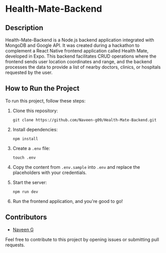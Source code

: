
# Health-Mate-Backend

## Description
Health-Mate-Backend is a Node.js backend application integrated with MongoDB and Google API. It was created during a hackathon to complement a React Native frontend application called Health Mate, developed in Expo. This backend facilitates CRUD operations where the frontend sends user location coordinates and range, and the backend processes the data to provide a list of nearby doctors, clinics, or hospitals requested by the user.

## How to Run the Project
To run this project, follow these steps:

1. Clone this repository:
   ```
   git clone https://github.com/Naveen-g09/Health-Mate-Backend.git
   ```

2. Install dependencies:
   ```
   npm install
   ```

3. Create a `.env` file:
   ```
   touch .env
   ```

4. Copy the content from `.env.sample` into `.env` and replace the placeholders with your credentials.

5. Start the server:
   ```
   npm run dev
   ```

6. Run the frontend application, and you're good to go!

## Contributors
- [Naveen G](https://github.com/Naveen-g09)

Feel free to contribute to this project by opening issues or submitting pull requests.
